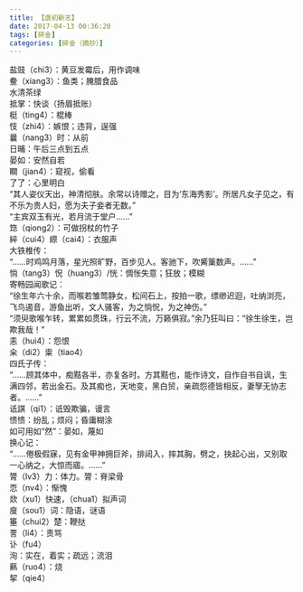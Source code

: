 ```yaml
---
title: 【虞初新志】
date: 2017-04-13 00:36:20
tags: [碎金]
categories: [碎金（摘抄）]
---
```


<p dir="ltr"  >盐豉（chi3）：黄豆发霉后，用作调味<br />鲞（xiang3）：鱼类；腌腊食品<br />水清茶绿<br />抵掌：快谈（扬眉抵账）<br />梃（ting4）：棍棒<br />忮（zhi4）：嫉恨；违背，逞强<br />曩（nang3）时：从前<br />日晡：午后三点到五点<br />晏如：安然自若<br />瞷（jian4）：窥视，偷看<br />了了：心里明白<br />“其人姿仪天出，神清彻肤。余常以诗赠之，目为‘东海秀影’。所居凡女子见之，有不乐为贵人妇，愿为夫子妾者无数。”<br />“主宾双玉有光，若月流于堂户……”<br />筇（qiong2）：可做拐杖的竹子<br />綷（cui4）縩（cai4）：衣服声<br />大铁椎传：<br />“……时鸡鸣月落，星光照旷野，百步见人。客驰下，吹觱篥数声。……”<br />惝（tang3）怳（huang3）/恍：惆怅失意；狂放；模糊<br />寄畅园闻歌记：<br />“徐生年六十余，而喉若雏莺静女，松间石上，按拍一歌，缥缈迟迴，吐纳浏亮，飞鸟遏音，游鱼出听，文人骚客，为之惝怳，为之神伤。”<br />“须臾歌喉乍转，累累如贯珠，行云不流，万籁俱寂。”余乃狂叫曰：“徐生徐生，岂欺我哉！”<br />恚（hui4）：怨恨<br />籴（di2）粜（tiao4）<br />四氏子传：<br />“……顾其体中，痴黠各半，亦复各时。方其黠也，能作诗文，自作自书自讽，生满四邻，若出金石。及其痴也，天地变，黑白贸，亲疏怨德皆相反，妻孥无协志者。……”<br />诋諆（qi1）：诋毁欺骗，谩言<br />愦愦：纷乱；烦闷；昏庸糊涂<br />如可用如“然”：晏如，蔑如<br />换心记：<br />“……倦极假寐，见有金甲神拥巨斧，排闼入，摔其胸，劈之，抉起心出，又别取一心纳之，大惊而寤。……”<br />膂（lv3）力：体力。膂：脊梁骨<br />恧（nv4）：惭愧<br />欻（xu1）快速，（chua1）拟声词<br />廋（sou1）词：隐语，谜语<br />箠（chui2）楚：鞭挞<br />詈（li4）：责骂<br />讣（fu4）<br />洵：实在，着实；疏远；流泪<br />爇（ruo4）：烧<br />挈（qie4）</p>